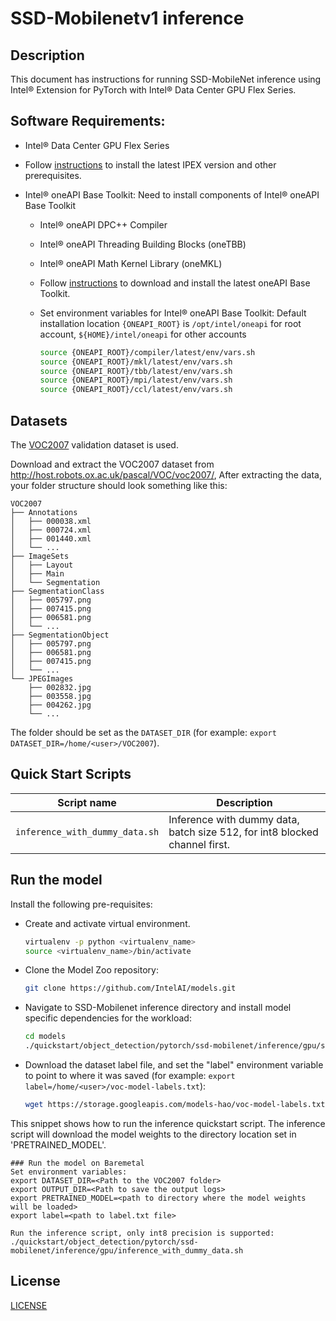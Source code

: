 <!--- 0. Title -->
# SSD-Mobilenetv1 inference

<!-- 10. Description -->
## Description

This document has instructions for running SSD-MobileNet inference using
Intel® Extension for PyTorch with Intel® Data Center GPU Flex Series.

<!--- 20. GPU Setup -->
## Software Requirements:
- Intel® Data Center GPU Flex Series
- Follow [instructions](https://intel.github.io/intel-extension-for-pytorch/xpu/latest/tutorials/installation.html) to install the latest IPEX version and other prerequisites.

- Intel® oneAPI Base Toolkit: Need to install components of Intel® oneAPI Base Toolkit
  - Intel® oneAPI DPC++ Compiler
  - Intel® oneAPI Threading Building Blocks (oneTBB)
  - Intel® oneAPI Math Kernel Library (oneMKL)
  - Follow [instructions](https://www.intel.com/content/www/us/en/developer/tools/oneapi/base-toolkit-download.html?operatingsystem=linux&distributions=offline) to download and install the latest oneAPI Base Toolkit.

  - Set environment variables for Intel® oneAPI Base Toolkit: 
    Default installation location `{ONEAPI_ROOT}` is `/opt/intel/oneapi` for root account, `${HOME}/intel/oneapi` for other accounts
    ```bash
    source {ONEAPI_ROOT}/compiler/latest/env/vars.sh
    source {ONEAPI_ROOT}/mkl/latest/env/vars.sh
    source {ONEAPI_ROOT}/tbb/latest/env/vars.sh
    source {ONEAPI_ROOT}/mpi/latest/env/vars.sh
    source {ONEAPI_ROOT}/ccl/latest/env/vars.sh
    ```

<!--- 30. Datasets -->
## Datasets

The [VOC2007](http://host.robots.ox.ac.uk/pascal/VOC/voc2007/) validation dataset is used.

Download and extract the VOC2007 dataset from http://host.robots.ox.ac.uk/pascal/VOC/voc2007/,
After extracting the data, your folder structure should look something like this:

```
VOC2007
├── Annotations
│   ├── 000038.xml    
│   ├── 000724.xml
│   ├── 001440.xml
│   └── ...
├── ImageSets
│   ├── Layout    
│   ├── Main
│   └── Segmentation
├── SegmentationClass
│   ├── 005797.png   
│   ├── 007415.png 
│   ├── 006581.png 
│   └── ...
├── SegmentationObject
│   ├── 005797.png    
│   ├── 006581.png
│   ├── 007415.png
│   └── ...
└── JPEGImages
    ├── 002832.jpg    
    ├── 003558.jpg
    ├── 004262.jpg
    └── ...
```
The folder should be set as the `DATASET_DIR`
(for example: `export DATASET_DIR=/home/<user>/VOC2007`).

<!--- 40. Quick Start Scripts -->
## Quick Start Scripts

| Script name | Description |
|-------------|-------------|
| `inference_with_dummy_data.sh` | Inference with dummy data, batch size 512, for int8 blocked channel first. |

<!--- 50. Baremetal -->
## Run the model
Install the following pre-requisites:
* Create and activate virtual environment.
  ```bash
  virtualenv -p python <virtualenv_name>
  source <virtualenv_name>/bin/activate
  ```
* Clone the Model Zoo repository:
  ```bash
  git clone https://github.com/IntelAI/models.git
  ```

* Navigate to SSD-Mobilenet inference directory and install model specific dependencies for the workload:
  ```bash
  cd models
  ./quickstart/object_detection/pytorch/ssd-mobilenet/inference/gpu/setup.sh
  ```
* Download the dataset label file, and set the "label" environment variable to point to where it was saved (for example: `export label=/home/<user>/voc-model-labels.txt`):
  ```bash
  wget https://storage.googleapis.com/models-hao/voc-model-labels.txt
  ```

This snippet shows how to run the inference quickstart script. The inference script
will download the model weights to the directory location set in 'PRETRAINED_MODEL'.

```
### Run the model on Baremetal
Set environment variables:
export DATASET_DIR=<Path to the VOC2007 folder>
export OUTPUT_DIR=<Path to save the output logs>
export PRETRAINED_MODEL=<path to directory where the model weights will be loaded>
export label=<path to label.txt file>

Run the inference script, only int8 precision is supported:
./quickstart/object_detection/pytorch/ssd-mobilenet/inference/gpu/inference_with_dummy_data.sh
```

<!--- 80. License -->
## License

[LICENSE](/LICENSE)

